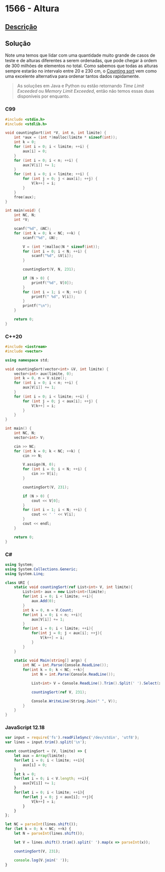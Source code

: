 # 1566 - Altura

## [Descrição](https://www.beecrowd.com.br/judge/pt/problems/view/1566)

## Solução

Note uma temos que lidar com uma quantidade muito grande de casos de teste e de alturas diferentes a serem ordenadas, que pode chegar à ordem de 300 milhões de elementos no total. Como sabemos que todas as alturas sempre estarão no intervalo entre $20$ e $230$ cm, o [Counting sort](../../../base-teorica/estruturas-e-bibliotecas/ordenacao/README.md#counting-sort)  vem como uma excelente alternativa para ordenar tantos dados rapidamente.

> As soluções em Java e Python ou estão retornando _Time Limit Exceeded_ ou _Memory Limit Exceeded_, então não temos essas duas disponíveis por enquanto.

### C99
```c
#include <stdio.h>
#include <stdlib.h>

void countingSort(int *V, int n, int limite) {
    int *aux = (int *)malloc(limite * sizeof(int));
    int k = 0;
    for (int i = 0; i < limite; ++i) {
        aux[i] = 0;
    }
    for (int i = 0; i < n; ++i) {
        aux[V[i]] += 1;
    }
    for (int i = 0; i < limite; ++i) {
        for (int j = 0; j < aux[i]; ++j) {
            V[k++] = i;
        }
    }
    free(aux);
}

int main(void) {
    int NC, N;
    int *V;

    scanf("%d", &NC);
    for (int k = 0; k < NC; ++k) {
        scanf("%d", &N);

        V = (int *)malloc(N * sizeof(int));
        for (int i = 0; i < N; ++i) {
            scanf("%d", &V[i]);
        }

        countingSort(V, N, 231);

        if (N > 0) {
            printf("%d", V[0]);
        }
        for (int i = 1; i < N; ++i) {
            printf(" %d", V[i]);
        }
        printf("\n");
    }

    return 0;
}
```

### C++20
```cpp
#include <iostream>
#include <vector>

using namespace std;

void countingSort(vector<int> &V, int limite) {
    vector<int> aux(limite, 0);
    int k = 0, n = V.size();
    for (int i = 0; i < n; ++i) {
        aux[V[i]] += 1;
    }
    for (int i = 0; i < limite; ++i) {
        for (int j = 0; j < aux[i]; ++j) {
            V[k++] = i;
        }
    }
}

int main() {
    int NC, N;
    vector<int> V;

    cin >> NC;
    for (int k = 0; k < NC; ++k) {
        cin >> N;

        V.assign(N, 0);
        for (int i = 0; i < N; ++i) {
            cin >> V[i];
        }

        countingSort(V, 231);

        if (N > 0) {
            cout << V[0];
        }
        for (int i = 1; i < N; ++i) {
            cout << ' ' << V[i];
        }
        cout << endl;
    }

    return 0;
}
```

### C#
```cs
using System;
using System.Collections.Generic;
using System.Linq;

class URI {
	static void countingSort(ref List<int> V, int limite){
		List<int> aux = new List<int>(limite);
		for(int i = 0; i < limite; ++i){
			aux.Add(0);
		}
		int k = 0, n = V.Count;
		for(int i = 0; i < n; ++i){
			aux[V[i]] += 1;
		}
		for(int i = 0; i < limite; ++i){
			for(int j = 0; j < aux[i]; ++j){
				V[k++] = i;
			}
		}
	}
	
    static void Main(string[] args) {
        int NC = int.Parse(Console.ReadLine());
		for(int k = 0; k < NC; ++k){
			int N = int.Parse(Console.ReadLine());

			List<int> V = Console.ReadLine().Trim().Split(' ').Select(x => int.Parse(x)).ToList();

			countingSort(ref V, 231);

			Console.WriteLine(String.Join(" ", V));
		}
    }
}
```

### JavaScript 12.18
```js
var input = require('fs').readFileSync('/dev/stdin', 'utf8');
var lines = input.trim().split('\n');

const countingSort = (V, limite) => {
	let aux = Array(limite);
	for(let i = 0; i < limite; ++i){
		aux[i] = 0;
	}
	let k = 0;
	for(let i = 0; i < V.length; ++i){
		aux[V[i]] += 1;
	}
	for(let i = 0; i < limite; ++i){
		for(let j = 0; j < aux[i]; ++j){
			V[k++] = i;
		}
	}
};

let NC = parseInt(lines.shift());
for (let k = 0; k < NC; ++k) {
	let N = parseInt(lines.shift());

	let V = lines.shift().trim().split(' ').map(x => parseInt(x));

	countingSort(V, 231);

	console.log(V.join(' '));
}
```